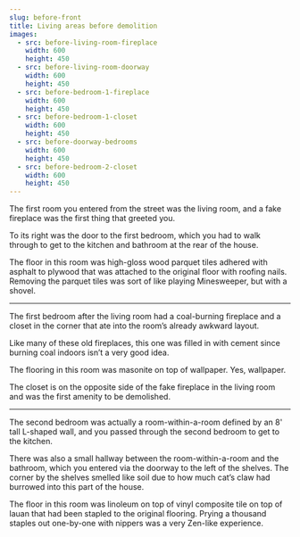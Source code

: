 ```yaml
---
slug: before-front
title: Living areas before demolition
images:
  - src: before-living-room-fireplace
    width: 600
    height: 450
  - src: before-living-room-doorway
    width: 600
    height: 450
  - src: before-bedroom-1-fireplace
    width: 600
    height: 450
  - src: before-bedroom-1-closet
    width: 600
    height: 450
  - src: before-doorway-bedrooms
    width: 600
    height: 450
  - src: before-bedroom-2-closet
    width: 600
    height: 450
---
```

The first room you entered from the street was the living room, and a fake fireplace was the first thing that greeted you.

To its right was the door to the first bedroom, which you had to walk through to get to the kitchen and bathroom at the rear of the house.

The floor in this room was high-gloss wood parquet tiles adhered with asphalt to plywood that was attached to the original floor with roofing nails. Removing the parquet tiles was sort of like playing Minesweeper, but with a shovel.

<hr>

The first bedroom after the living room had a coal-burning fireplace and a closet in the corner that ate into the room’s already awkward layout.

Like many of these old fireplaces, this one was filled in with cement since burning coal indoors isn’t a very good idea. 

The flooring in this room was masonite on top of wallpaper. Yes, wallpaper.

The closet is on the opposite side of the fake fireplace in the living room and was the first amenity to be demolished.

<hr>

The second bedroom was actually a room-within-a-room defined by an 8' tall L-shaped wall, and you passed through the second bedroom to get to the kitchen.

There was also a small hallway between the room-within-a-room and the bathroom, which you entered via the doorway to the left of the shelves. The corner by the shelves smelled like soil due to how much cat’s claw had burrowed into this part of the house.

The floor in this room was linoleum on top of vinyl composite tile on top of lauan that had been stapled to the original flooring. Prying a thousand staples out one-by-one with nippers was a very Zen-like experience.